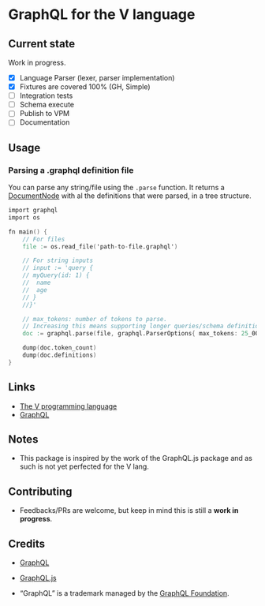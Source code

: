 # GraphQL for the V language

## Current state

Work in progress.

- [x] Language Parser (lexer, parser implementation)
- [x] Fixtures are covered 100% (GH, Simple)
- [ ] Integration tests
- [ ] Schema execute
- [ ] Publish to VPM
- [ ] Documentation

## Usage

### Parsing a .graphql definition file

You can parse any string/file using the `.parse` function.
It returns a [DocumentNode](./src/graphql/src.graphql.md#documentnode) with al the definitions that were parsed, in a tree structure.

```v
import graphql
import os

fn main() {
    // For files
    file := os.read_file('path-to-file.graphql')

    // For string inputs
    // input := 'query {
    // myQuery(id: 1) {
    //  name
    //  age
    // }
    //}'

    // max_tokens: number of tokens to parse.
    // Increasing this means supporting longer queries/schema definitions
    doc := graphql.parse(file, graphql.ParserOptions{ max_tokens: 25_000 })

    dump(doc.token_count)
    dump(doc.definitions)
}
```

## Links

- [The V programming language](https://vlang.io/)
- [GraphQL](https://graphql.org/)

## Notes

- This package is inspired by the work of the GraphQL.js package and as such is not yet perfected for the V lang.

## Contributing

- Feedbacks/PRs are welcome, but keep in mind this is still a **work in progress**.

## Credits

- [GraphQL](https://graphql.org/)
- [GraphQL.js](https://graphql.org/graphql-js/)

- “GraphQL” is a trademark managed by the [GraphQL Foundation](https://graphql.org/foundation/).

